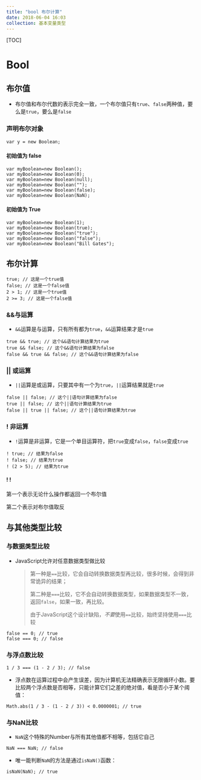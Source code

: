 ```yaml
---
title: "bool 布尔计算"
date: 2018-06-04 16:03
collection: 基本变量类型
---
```


[TOC]

# Bool





## 布尔值

* 布尔值和布尔代数的表示完全一致，一个布尔值只有`true`、`false`两种值，要么是`true`，要么是`false`



### 声明布尔对象

```
var y = new Boolean;
```



#### 初始值为 false

```
var myBoolean=new Boolean();
var myBoolean=new Boolean(0);
var myBoolean=new Boolean(null);
var myBoolean=new Boolean("");
var myBoolean=new Boolean(false);
var myBoolean=new Boolean(NaN);
```





#### 初始值为 True

```
var myBoolean=new Boolean(1);
var myBoolean=new Boolean(true);
var myBoolean=new Boolean("true");
var myBoolean=new Boolean("false");
var myBoolean=new Boolean("Bill Gates");
```





## 布尔计算

```
true; // 这是一个true值
false; // 这是一个false值
2 > 1; // 这是一个true值
2 >= 3; // 这是一个false值
```



### &&与运算

* `&&`运算是与运算，只有所有都为`true`，`&&`运算结果才是`true`

```
true && true; // 这个&&语句计算结果为true
true && false; // 这个&&语句计算结果为false
false && true && false; // 这个&&语句计算结果为false
```



### || 或运算

* `||`运算是或运算，只要其中有一个为`true`，`||`运算结果就是`true`

```
false || false; // 这个||语句计算结果为false
true || false; // 这个||语句计算结果为true
false || true || false; // 这个||语句计算结果为true
```



### ! 非运算

* `!`运算是非运算，它是一个单目运算符，把`true`变成`false`，`false`变成`true`

```
! true; // 结果为false
! false; // 结果为true
! (2 > 5); // 结果为true
```



#### ! !

第一个表示无论什么操作都返回一个布尔值

第二个表示对布尔值取反



## 与其他类型比较

### 与数据类型比较

* JavaScript允许对任意数据类型做比较

  > 第一种是`==`比较，它会自动转换数据类型再比较，很多时候，会得到非常诡异的结果；
  >
  > 第二种是`===`比较，它不会自动转换数据类型，如果数据类型不一致，返回`false`，如果一致，再比较。
  >
  > 由于JavaScript这个设计缺陷，*不要*使用`==`比较，始终坚持使用`===`比较

```
false == 0; // true
false === 0; // false
```



### 与浮点数比较

```
1 / 3 === (1 - 2 / 3); // false
```

* 浮点数在运算过程中会产生误差，因为计算机无法精确表示无限循环小数。要比较两个浮点数是否相等，只能计算它们之差的绝对值，看是否小于某个阈值：

```
Math.abs(1 / 3 - (1 - 2 / 3)) < 0.0000001; // true
```



### 与NaN比较

* `NaN`这个特殊的Number与所有其他值都不相等，包括它自己

```
NaN === NaN; // false
```

* 唯一能判断`NaN`的方法是通过`isNaN()`函数：

```
isNaN(NaN); // true
```



